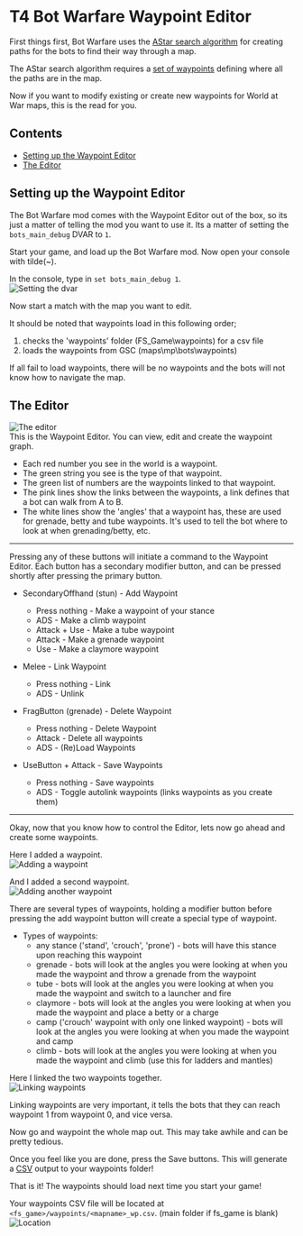 # T4 Bot Warfare Waypoint Editor
First things first, Bot Warfare uses the [AStar search algorithm](https://en.wikipedia.org/wiki/A*_search_algorithm) for creating paths for the bots to find their way through a map. 

The AStar search algorithm requires a [set of waypoints](https://en.wikipedia.org/wiki/Graph_(discrete_mathematics)) defining where all the paths are in the map.

Now if you want to modify existing or create new waypoints for World at War maps, this is the read for you.

## Contents
- [Setting up the Waypoint Editor](#Setting-up-the-Waypoint-Editor)
- [The Editor](#The-Editor)

## Setting up the Waypoint Editor
The Bot Warfare mod comes with the Waypoint Editor out of the box, so its just a matter of telling the mod you want to use it. Its a matter of setting the `bots_main_debug` DVAR to `1`.

Start your game, and load up the Bot Warfare mod. Now open your console with tilde(~).

In the console, type in ```set bots_main_debug 1```.<br>
![Setting the dvar](/bw-assets/console.png)

Now start a match with the map you want to edit.

It should be noted that waypoints load in this following order;
1. checks the 'waypoints' folder (FS_Game\waypoints) for a csv file
2. loads the waypoints from GSC (maps\mp\bots\waypoints)

If all fail to load waypoints, there will be no waypoints and the bots will not know how to navigate the map.

## The Editor
![The editor](/bw-assets/editor.png)<br>
This is the Waypoint Editor. You can view, edit and create the waypoint graph.
- Each red number you see in the world is a waypoint.
- The green string you see is the type of that waypoint.
- The green list of numbers are the waypoints linked to that waypoint.
- The pink lines show the links between the waypoints, a link defines that a bot can walk from A to B.
- The white lines show the 'angles' that a waypoint has, these are used for grenade, betty and tube waypoints. It's used to tell the bot where to look at when grenading/betty, etc.

---

Pressing any of these buttons will initiate a command to the Waypoint Editor.
Each button has a secondary modifier button, and can be pressed shortly after pressing the primary button.

- SecondaryOffhand (stun) - Add Waypoint
    - Press nothing - Make a waypoint of your stance
    - ADS - Make a climb waypoint
    - Attack + Use - Make a tube waypoint
    - Attack - Make a grenade waypoint
    - Use - Make a claymore waypoint

- Melee - Link Waypoint
    - Press nothing - Link
    - ADS - Unlink

- FragButton (grenade) - Delete Waypoint
    - Press nothing - Delete Waypoint
    - Attack - Delete all waypoints
    - ADS - (Re)Load Waypoints

- UseButton + Attack - Save Waypoints
    - Press nothing - Save waypoints
    - ADS - Toggle autolink waypoints (links waypoints as you create them)

---

Okay, now that you know how to control the Editor, lets now go ahead and create some waypoints.

Here I added a waypoint.<br>
![Adding a waypoint](/bw-assets/editor-addwp.png)

And I added a second waypoint.<br>
![Adding another waypoint](/bw-assets/editor-addwp2.png)

There are several types of waypoints, holding a modifier button before pressing the add waypoint button will create a special type of waypoint.
- Types of waypoints:
  - any stance ('stand', 'crouch', 'prone') - bots will have this stance upon reaching this waypoint
  - grenade - bots will look at the angles you were looking at when you made the waypoint and throw a grenade from the waypoint
  - tube - bots will look at the angles you were looking at when you made the waypoint and switch to a launcher and fire
  - claymore - bots will look at the angles you were looking at when you made the waypoint and place a betty or a charge
  - camp ('crouch' waypoint with only one linked waypoint) - bots will look at the angles you were looking at when you made the waypoint and camp
  - climb - bots will look at the angles you were looking at when you made the waypoint and climb (use this for ladders and mantles)

Here I linked the two waypoints together.<br>
![Linking waypoints](/bw-assets/editor-link.png)

Linking waypoints are very important, it tells the bots that they can reach waypoint 1 from waypoint 0, and vice versa.

Now go and waypoint the whole map out. This may take awhile and can be pretty tedious.

Once you feel like you are done, press the Save buttons. This will generate a [CSV](https://en.wikipedia.org/wiki/Comma-separated_values) output to your waypoints folder!

That is it! The waypoints should load next time you start your game!

Your waypoints CSV file will be located at ```<fs_game>/waypoints/<mapname>_wp.csv```. (main folder if fs_game is blank)<br>
![Location](/bw-assets/saved.png)
